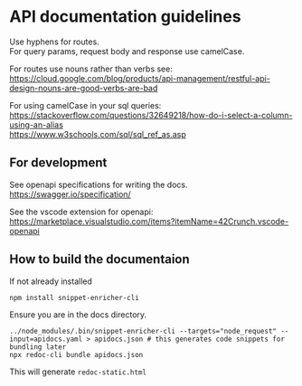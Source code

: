 # API documentation guidelines
Use hyphens for routes.\
For query params, request body and response use camelCase.

For routes use nouns rather than verbs see:
https://cloud.google.com/blog/products/api-management/restful-api-design-nouns-are-good-verbs-are-bad

For using camelCase in your sql queries:\
https://stackoverflow.com/questions/32649218/how-do-i-select-a-column-using-an-alias \
https://www.w3schools.com/sql/sql_ref_as.asp

## For development 
See openapi specifications for writing the docs. https://swagger.io/specification/

See the vscode extension for openapi:
https://marketplace.visualstudio.com/items?itemName=42Crunch.vscode-openapi

## How to build the documentaion
If not already installed
```
npm install snippet-enricher-cli
```
Ensure you are in the docs directory.
```
../node_modules/.bin/snippet-enricher-cli --targets="node_request" --input=apidocs.yaml > apidocs.json # this generates code snippets for bundling later
npx redoc-cli bundle apidocs.json
```
This will generate `redoc-static.html`
